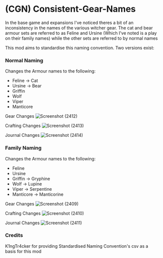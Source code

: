 # (CGN) Consistent-Gear-Names
In the base game and expansions I've noticed theres a bit of an inconsistency in the names of the various witcher gear. The cat and bear armour sets are referred to as Feline and Ursine (Which I've noted is a play on their family names) while the other sets are referred to by normal names

This mod aims to standardise this naming convention. Two versions exist:

### Normal Naming
Changes the Armour names to the following:
- Feline     -> Cat
- Ursine     -> Bear
- Griffin
- Wolf
- Viper
- Manticore

Gear Changes
![Screenshot (2412)](https://user-images.githubusercontent.com/88400328/212999020-66f932ba-dbb2-47c6-876e-dc0625569adf.png)

Crafting Changes
![Screenshot (2413)](https://user-images.githubusercontent.com/88400328/212999080-e2c49499-b308-4169-b401-a7f638d5c012.png)

Journal Changes
![Screenshot (2414)](https://user-images.githubusercontent.com/88400328/212999130-660fd3a3-88bc-4bbb-9718-0c8c3719e395.png)

### Family Naming
Changes the Armour names to the following:
- Feline
- Ursine
- Griffin     -> Gryphine
- Wolf        -> Lupine
- Viper       -> Serpentine
- Manticore   -> Manticorine

Gear Changes
![Screenshot (2409)](https://user-images.githubusercontent.com/88400328/212999206-caeaf032-1b96-4883-b503-bbd1dfee8bbd.png)

Crafting Changes
![Screenshot (2410)](https://user-images.githubusercontent.com/88400328/212999268-8f2cef23-bb19-4252-9c4a-d2b744d26472.png)

Journal Changes
![Screenshot (2411)](https://user-images.githubusercontent.com/88400328/212999313-73fbf50c-d046-42ef-9519-6f53c61632f9.png)

### Credits
K1ngTr4cker for providing Standardised Naming Convention's csv as a basis for this mod
